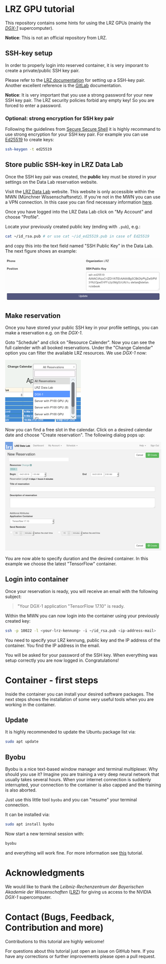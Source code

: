 # LRZ GPU tutorial

This repository contains some hints for using the LRZ GPUs (mainly the
[*DGX-1*](https://www.lrz.de/services/compute/special_systems/machine_learning/)
supercomputer).

**Notice**: This is not an official repository from LRZ.

## SSH-key setup

In order to properly login into reserved container, it is very imporant to create
a private/public SSH key pair.

Please refer to the [LRZ documentation](https://www.lrz.de/services/compute/ssh/)
for setting up a SSH-key pair. Another excellent reference is the
[GitLab](https://docs.gitlab.com/ee/ssh/) documentation.

**Notice**: It is very important that you use a strong password for your new
SSH key pair. The LRZ security policies forbid any empty key! So you are forced
to enter a password.

### Optional: strong encryption for SSH key pair

Following the guidelines from [Secure Secure Shell](https://stribika.github.io/2015/01/04/secure-secure-shell.html)
it is highly recommand to use strong encryption for your SSH key pair. For
example you can use [Ed25519](https://ed25519.cr.yp.to/) to create keys:

```bash
ssh-keygen -t ed25519
```

## Store public SSH-key in LRZ Data Lab

Once the SSH key pair was created, the **public** key must be stored in your
settings on the Data Lab reservation website.

Visit the [LRZ Data Lab](https://datalab.lrz.de) website. This website is only
accessible within the MWN (Münchner Wissenschaftsnetz). If you're not in the
MWN you can use a VPN connection. In this case you can find necessary
information [here](https://www.lrz.de/services/netz/mobil/vpn/).

Once you have logged into the LRZ Data Lab click on "My Account" and choose
"Profile".

Locate your previously created public key (ending with `.pub`), e.g.:

```bash
cat ~/id_rsa.pub # or use cat ~/id_ed25519.pub in case of Ed25519
```

and copy this into the text field named "SSH Public Key" in the Data Lab. The
next figure shows an example:

![LRZ Data Lab](figures/profile_ssh_key.png)

## Make reservation

Once you have stored your public SSH key in your profile settings, you can
make a reservation e.g. on the *DGX-1*.

Goto "Schedule" and click on "Resource Calender". Now you can see the full
calender with all booked reservations. Under the "Change Calendar" option you
can filter the available LRZ resources. We use *DGX-1* now:

![LRZ Data Lab - Change calendar](figures/change_calendar.png)

Now you can find a free slot in the calendar. Click on a desired calendar date
and choose "Create reservation". The following dialog pops up:

![LRZ Data Lab - Change calendar](figures/reservation.png)

You are now able to specify duration and the desired container. In this example
we choose the latest "TensorFlow" container.

## Login into container

Once your reservation is ready, you will receive an email with the following
subject:

> "Your DGX-1 application "TensorFlow 17.10" is ready.

Within the MWN you can now login into the container using your previously
created key:

```bash
ssh -p 10022 -l <your-lrz-kennung> -i ~/id_rsa.pub <ip-address-mail>
```

You need to specify your LRZ kennung, public key and the IP address of the
container. You find the IP address in the email.

You will be asked for your password of the SSH key. When everything was setup
correctly you are now logged in. Congratulations!

# Container - first steps

Inside the container you can install your desired software packages. The
next steps shows the installation of some very useful tools when you are working
in the container.

## Update

It is highly recommended to update the Ubuntu package list via:

```bash
sudo apt update
```

## Byobu

Byobu is a nice text-based window manager and terminal multiplexer. Why should
you use it? Imagine you are training a very deep neural network that usually
takes several hours. When your internet connection is suddenly interrupted,
your connection to the container is also capped and the training is also aborted.

Just use this little tool `byobu` and you can "resume" your terminal connection.

It can be installed via:

```bash
sudo apt install byobu
```

Now start a new terminal session with:

```bash
byobu
```

and everything will work fine. For more information see
[this](https://www.digitalocean.com/community/tutorials/how-to-install-and-use-byobu-for-terminal-management-on-ubuntu-16-04)
tutorial.

# Acknowledgments

We would like to thank the *Leibniz-Rechenzentrum der Bayerischen Akademie der
Wissenschaften* ([LRZ](https://www.lrz.de/english/)) for giving us access to the
NVIDIA *DGX-1* supercomputer.

# Contact (Bugs, Feedback, Contribution and more)

Contributions to this tutorial are highly welcome!

For questions about this tutorial just open an issue on GitHub here. If you have
any corrections or further improvements please open a pull request.

